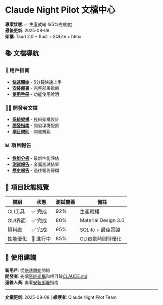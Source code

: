 # Claude Night Pilot 文檔中心

**專案狀態**: ✅ 生產就緒 (95%完成度)  
**最後更新**: 2025-08-08  
**架構**: Tauri 2.0 + Rust + SQLite + htmx

## 📚 文檔導航

### 🚀 用戶指南
- **[快速開始](user-guide/quick-start.md)** - 5分鐘快速上手
- **[安裝部署](user-guide/DEPLOYMENT_GUIDE.md)** - 完整部署指南  
- **[使用手冊](user-guide/MVP_GUIDE.md)** - 功能使用說明

### 👨‍💻 開發者文檔
- **[系統架構](developer/architecture.md)** - 技術架構設計
- **[開發指南](developer/overview.md)** - 開發環境配置
- **[項目規則](developer/PROJECT_RULES.md)** - 開發規範

### 📊 項目報告 
- **[性能分析](reports/FINAL_PERFORMANCE_ANALYSIS.md)** - 最新性能評估
- **[測試報告](reports/COMPREHENSIVE_TEST_REPORT.md)** - 全面測試結果
- **[歷史報告](reports/archive/)** - 過往報告歸檔

## 🎯 項目狀態概覽

| 模組 | 狀態 | 測試覆蓋 | 備註 |
|------|------|----------|------|
| CLI工具 | ✅ 完成 | 92% | 生產就緒 |
| GUI界面 | ✅ 完成 | 80% | Material Design 3.0 |
| 資料庫 | ✅ 完成 | 95% | SQLite + 最佳實踐 |
| 性能優化 | 🔄 進行中 | 85% | CLI啟動時間待優化 |

## 📖 使用建議

**新用戶**: 從[快速開始](user-guide/quick-start.md)開始  
**開發者**: 先讀[系統架構](developer/architecture.md)和根目錄[CLAUDE.md](../CLAUDE.md)  
**運維人員**: 查看[安裝部署](user-guide/DEPLOYMENT_GUIDE.md)指南

---

**文檔更新**: 2025-08-08 | **維護者**: Claude Night Pilot Team 